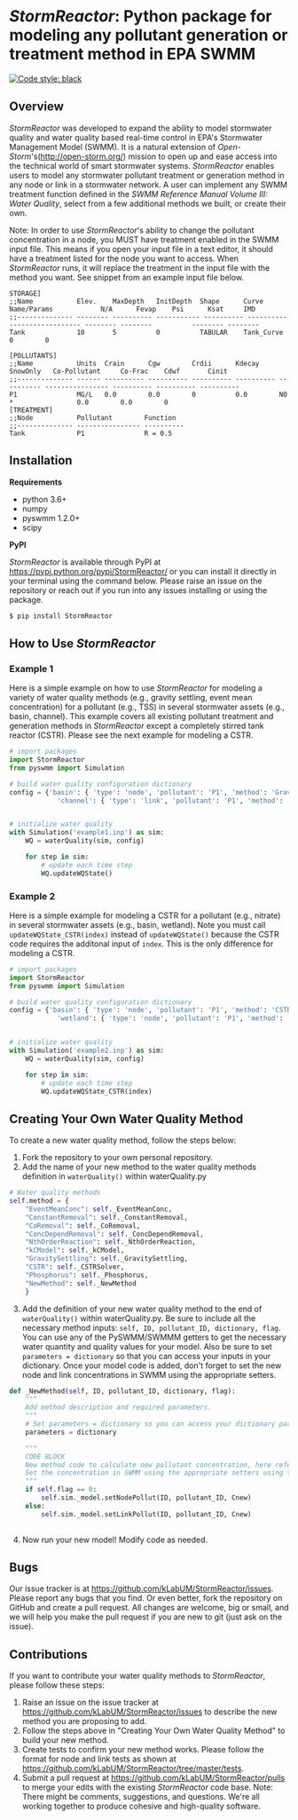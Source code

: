 # *StormReactor*: Python package for modeling any pollutant generation or treatment method in EPA SWMM
[![Code style: black](https://img.shields.io/badge/code%20style-black-000000.svg)](https://github.com/python/black)

## Overview 

*StormReactor* was developed to expand the ability to model stormwater quality and water quality based real-time control in EPA's Stormwater Management Model (SWMM). It is a natural extension of *Open-Storm*'s(http://open-storm.org/) mission to open up and ease access into the technical world of smart stormwater systems. *StormReactor* enables users to model any stormwater pollutant treatment or generation method in any node or link in a stormwater network. A user can implement any SWMM treatment function defined in the *SWMM Reference Manual Volume III: Water Quality*, select from a few additional methods we built, or create their own. 

Note: In order to use *StormReactor*'s ability to change the pollutant concentration in a node, you MUST have treatment enabled in the SWMM input file. This means if you open your input file in a text editor, it should have a treatment listed for the node you want to access. When *StormReactor* runs, it will replace the treatment in the input file with the method you want. See snippet from an example input file below.

```example1.inp
STORAGE]
;;Name           Elev.    MaxDepth   InitDepth  Shape      Curve Name/Params            N/A      Fevap    Psi      Ksat     IMD     
;;-------------- -------- ---------- ----------- ---------- ---------------------------- -------- --------          -------- --------
Tank             10       5          0          TABULAR    Tank_Curve                   0        0       

[POLLUTANTS]
;;Name           Units  Crain      Cgw        Crdii      Kdecay     SnowOnly   Co-Pollutant     Co-Frac    Cdwf       Cinit     
;;-------------- ------ ---------- ---------- ---------- ---------- ---------- ---------------- ---------- ---------- ----------
P1               MG/L   0.0        0.0        0          0.0        NO         *                0.0        0.0        0                     
[TREATMENT]
;;Node           Pollutant        Function  
;;-------------- ---------------- ----------
Tank             P1               R = 0.5
```


## Installation 

**Requirements**
- python 3.6+
- numpy
- pyswmm 1.2.0+
- scipy

**PyPI**

*StormReactor* is available through PyPI at https://pypi.python.org/pypi/StormReactor/ or you can install it directly in your terminal using the command below. Please raise an issue on the repository or reach out if you run into any issues installing or using the package. 

```bash 
$ pip install StormReactor
```


## How to Use *StormReactor*

### Example 1

Here is a simple example on how to use *StormReactor* for modeling a variety of water quality methods (e.g., gravity settling, event mean concentration) for a pollutant (e.g., TSS) in several stormwater assets (e.g., basin, channel). This example covers all existing pollutant treatment and generation methods in *StormReactor* except a completely stirred tank reactor (CSTR). Please see the next example for modeling a CSTR.

```python 
# import packages
import StormReactor
from pyswmm import Simulation

# build water quality configuration dictionary
config = {'basin': { 'type': 'node', 'pollutant': 'P1', 'method': 'GravitySettling', 'parameters': {'k': 0.0005, 'C_s': 21.0}},\
			'channel': { 'type': 'link', 'pollutant': 'P1', 'method': 'EventMeanConc', 'parameters': {'C': 10.0}}}


# initialize water quality
with Simulation('example1.inp') as sim:
	WQ = waterQuality(sim, config)

	for step in sim:
		# update each time step
		WQ.updateWQState()
```

### Example 2

Here is a simple example for modeling a CSTR for a pollutant (e.g., nitrate) in several stormwater assets (e.g., basin, wetland). Note you must call `updateWQState_CSTR(index)` instead of `updateWQState()` because the CSTR code requires the additonal input of `index`. This is the only difference for modeling a CSTR.

```python 
# import packages
import StormReactor
from pyswmm import Simulation

# build water quality configuration dictionary
config = {'basin': { 'type': 'node', 'pollutant': 'P1', 'method': 'CSTR', 'parameters': {'k': -0.0005, 'n': 1.0, 'Co': 10.0}},\
			'wetland': { 'type': 'node', 'pollutant': 'P1', 'method': 'CSTR', 'parameters': {'k': -0.000089, 'n': 3.0, 'Co': 10.0}}}


# initialize water quality
with Simulation('example2.inp') as sim:
	WQ = waterQuality(sim, config)

	for step in sim:
		# update each time step
		WQ.updateWQState_CSTR(index)

```


## Creating Your Own Water Quality Method

To create a new water quality method, follow the steps below:
1. Fork the repository to your own personal repository.
2. Add the name of your new method to the water quality methods definition in `waterQuality()` within waterQuality.py
```python 
# Water quality methods
self.method = {
    "EventMeanConc": self._EventMeanConc,
    "ConstantRemoval": self._ConstantRemoval,
    "CoRemoval": self._CoRemoval,
    "ConcDependRemoval": self._ConcDependRemoval,
    "NthOrderReaction": self._NthOrderReaction,
    "kCModel": self._kCModel,
    "GravitySettling": self._GravitySettling,
    "CSTR": self._CSTRSolver,
    "Phosphorus": self._Phosphorus,
    "NewMethod": self._NewMethod
    }
```
3. Add the definition of your new water quality method to the end of `waterQuality()` within waterQuality.py. Be sure to include all the necessary method inputs: `self, ID, pollutant_ID, dictionary, flag`. You can use any of the PySWMM/SWMMM getters to get the necessary water quantity and quality values for your model. Also be sure to set `parameters = dictionary` so that you can access your inputs in your dictionary. Once your model code is added, don't forget to set the new node and link concentrations in SWMM using the appropriate setters.
```python 
def _NewMethod(self, ID, pollutant_ID, dictionary, flag):
	"""
	Add method description and required parameters.
	"""
	# Set parameters = dictionary so you can access your dictionary parameters.
	parameters = dictionary

	"""
	CODE BLOCK
	New method code to calculate new pollutant concentration, here referred to as Cnew.
	Set the concentration in SWMM using the appropriate setters using the flag feature.
	"""
	if self.flag == 0:
		self.sim._model.setNodePollut(ID, pollutant_ID, Cnew)
	else:
		self.sim._model.setLinkPollut(ID, pollutant_ID, Cnew)
	
```
4. Now run your new model! Modify code as needed.


## Bugs

Our issue tracker is at https://github.com/kLabUM/StormReactor/issues. Please report any bugs that you find. Or even better, fork the repository on GitHub and create a pull request. All changes are welcome, big or small, and we will help you make the pull request if you are new to git (just ask on the issue).


## Contributions

If you want to contribute your water quality methods to *StormReactor*, please follow these steps:
1. Raise an issue on the issue tracker at https://github.com/kLabUM/StormReactor/issues to describe the new method you are proposing to add. 
2. Follow the steps above in "Creating Your Own Water Quality Method" to build your new method. 
3. Create tests to confirm your new method works. Please follow the format for node and link tests as shown at https://github.com/kLabUM/StormReactor/tree/master/tests. 
4. Submit a pull request at https://github.com/kLabUM/StormReactor/pulls to merge your edits with the existing *StormReactor* code base.
Note: There might be comments, suggestions, and questions. We're all working together to produce cohesive and high-quality software.
